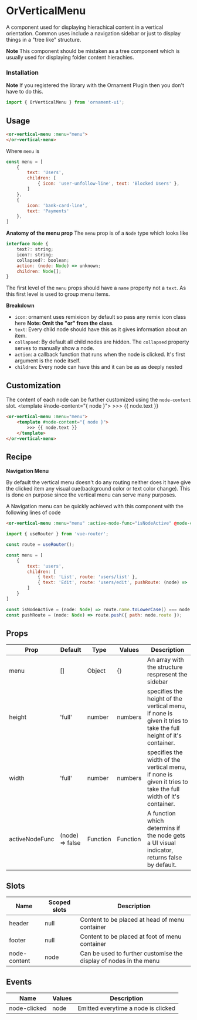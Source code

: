 # OrVerticalMenu
A component used for displaying hierachical content in a vertical orientation. 
Common uses include a navigation sidebar or just to display things in a "tree like" structure.

**Note** This component should be mistaken as a tree component which is usually used for displaying 
folder content hierachies. 

### Installation

**Note** If you registered the library with the Ornament Plugin then you don't have to do this.

```javascript
import { OrVerticalMenu } from 'ornament-ui';
```


## Usage
<or-vertical-menu :menu="menu">
</or-vertical-menu>

```html
<or-vertical-menu :menu="menu">
</or-vertical-menu>
```

Where `menu` is
```javascript
const menu = [
    { 
        text: 'Users',
        children: [
            { icon: 'user-unfollow-line', text: 'Blocked Users' },
        ]
    },
    {
        icon: 'bank-card-line',
        text: 'Payments'
    },
]
```

**Anatomy of the menu prop**
The `menu` prop is of a `Node` type which looks like
```javascript
interface Node {
	text?: string;
	icon?: string;
	collapsed?: boolean;
	action: (node: Node) => unknown;
	children: Node[];
}
```

The first level of the `menu` props should have a `name` property not a `text`. As this first level is used to group menu items. 

**Breakdown**
- `icon`: ornament uses remixicon by default so pass any remix icon class here **Note: Omit the "or" from the class**.
- `text`: Every child node should have this as it gives information about an item. 
- `collapsed`: By default all child nodes are hidden. The `collapsed` property serves to manually show a node.
- `action`: a callback function that runs when the node is clicked. It's first argument is the node itself.
- `children`: Every node can have this and it can be as as deeply nested 


## Customization
The content of each node can be further customized using the `node-content` slot.
<or-vertical-menu :menu="menu">
    <template #node-content="{ node }">
        >>> {{ node.text }}
    </template>
</or-vertical-menu>

```html
<or-vertical-menu :menu="menu">
    <template #node-content="{ node }">
        >>> {{ node.text }}
    </template>
</or-vertical-menu>
```

## Recipe
**Navigation Menu**

By default the vertical menu doesn't do any routing neither does it have give the clicked item any visual cue(background color or text color change).
This is done on purpose since the vertical menu can serve many purposes.

A Navigation menu can be quickly achieved with this component with the following lines of code 

```html
<or-vertical-menu :menu="menu" :active-node-func="isNodeActive" @node-click="pushRoute" />
```

```javascript
import { useRouter } from 'vue-router';

const route = useRouter();

const menu = [
    {
        text: 'users',
        children: [
            { text: 'List', route: 'users/list' },
            { text: 'Edit', route: 'users/edit', pushRoute: (node) =>  }
        ]
    }
]

const isNodeActive = (node: Node) => route.name.toLowerCase() === node.text.toLowerCase();
const pushRoute = (node: Node) => route.push({ path: node.route });
```

## Props
| Prop | Default | Type | Values | Description
|--|--|--|--|--|
| menu | [] | Object | {} | An array with the structure respresent the sidebar 
| height | 'full' | number | numbers | specifies the height of the vertical menu, if none is given it tries to take the full height of it's container.
| width | 'full' | number | numbers | specifies the width of the vertical menu, if none is given it tries to take the full width of it's container.
| activeNodeFunc | (node) => false | Function | Function | A function which determins if the node gets a UI visual indicator, returns false by default.

## Slots
| Name | Scoped slots | Description
|--|--|--|
| header | null | Content to be placed at head of menu container
| footer | null | Content to be placed at foot of menu container
| node-content | node | Can be used to further customise the display of nodes in the menu

## Events
| Name | Values | Description
|--|--|--|
| node-clicked | node | Emitted everytime a node is clicked

<script>
import { defineComponent } from 'vue';

export default defineComponent({
    setup() {
        const menu = [
            { 
                text: 'Users',
                children: [
                    { icon: 'user-unfollow-line', text: 'Deleted Users' },
                    { icon: 'user-unfollow-line', text: 'Blocked Users' },
                ]
            },
            {
                text: 'Payments',
                children: [
                    { icon: 'arrow-up-line', text: 'Deposits' },
                    { icon: 'arrow-down-line', text: 'Withdrawals' },
                ]
            },
        ]

        return { menu }
    }
})
</script>
